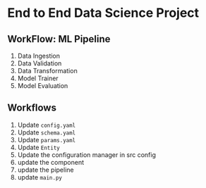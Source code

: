 # End to End Data Science Project

## WorkFlow: ML Pipeline

1. Data Ingestion 
2. Data Validation
3. Data Transformation 
4. Model Trainer 
5. Model Evaluation

## Workflows

1. Update `config.yaml`
2. Update `schema.yaml`
3. Update `params.yaml`
4. Update `Entity`
5. Update the configuration manager in src config
6. update the component
7. update the pipeline
8. update `main.py`